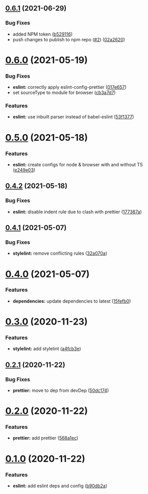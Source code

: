 ## [0.6.1](https://github.com/aesop/aesop-code-styles/compare/v0.6.0...v0.6.1) (2021-06-29)


### Bug Fixes

* added NPM token ([b529116](https://github.com/aesop/aesop-code-styles/commit/b5291165fc20a3fd7eb9c648dea0fb7049c398f3))
* push changes to publish to npm repo ([#2](https://github.com/aesop/aesop-code-styles/issues/2)) ([02a2620](https://github.com/aesop/aesop-code-styles/commit/02a26202c564a720cbb0169b45474903e5b365d7))

# [0.6.0](https://github.com/aesop/aesop-code-styles/compare/v0.5.0...v0.6.0) (2021-05-19)


### Bug Fixes

* **eslint:** correctly apply eslint-config-prettier ([017e657](https://github.com/aesop/aesop-code-styles/commit/017e6571fdc2bbe7d0ec721e203c548b41710cd5))
* set sourceType to module for browser ([cb3a7d7](https://github.com/aesop/aesop-code-styles/commit/cb3a7d7b85bbb238a3aa87eac389ec7f5aabcb21))


### Features

* **eslint:** use inbuilt parser instead of babel-eslint ([53f1377](https://github.com/aesop/aesop-code-styles/commit/53f1377d0eee994b650ed5606dc6774983e7142b))

# [0.5.0](https://github.com/aesop/aesop-code-styles/compare/v0.4.2...v0.5.0) (2021-05-18)


### Features

* **eslint:** create configs for node & browser with and without TS ([e249e03](https://github.com/aesop/aesop-code-styles/commit/e249e035c5ce0de2022506fad75abc16db59be32))

## [0.4.2](https://github.com/aesop/aesop-code-styles/compare/v0.4.1...v0.4.2) (2021-05-18)


### Bug Fixes

* **eslint:** disable indent rule due to clash with prettier ([177387a](https://github.com/aesop/aesop-code-styles/commit/177387abf21e2a54638a477868e0c2bb1adc97c8))

## [0.4.1](https://github.com/aesop/aesop-code-styles/compare/v0.4.0...v0.4.1) (2021-05-07)


### Bug Fixes

* **stylelint:** remove conflicting rules ([32a070a](https://github.com/aesop/aesop-code-styles/commit/32a070a1a8fbc42297dbaf1f2349614b9dd1db59))

# [0.4.0](https://github.com/aesop/aesop-code-styles/compare/v0.3.0...v0.4.0) (2021-05-07)


### Features

* **dependencies:** update dependencies to latest ([15fefb0](https://github.com/aesop/aesop-code-styles/commit/15fefb0e0c0741fa656da2239139e57fdab2836e))

# [0.3.0](https://github.com/aesop/aesop-code-styles/compare/v0.2.1...v0.3.0) (2020-11-23)


### Features

* **stylelint:** add stylelint ([a4fcb3e](https://github.com/aesop/aesop-code-styles/commit/a4fcb3e2f9d56559dfc72c8b0dadcc6827c7d907))

## [0.2.1](https://github.com/aesop/aesop-code-styles/compare/v0.2.0...v0.2.1) (2020-11-22)


### Bug Fixes

* **prettier:** move to dep from devDep ([50dc174](https://github.com/aesop/aesop-code-styles/commit/50dc17427f301241dc7112f4e71d0a1379b8066b))

# [0.2.0](https://github.com/aesop/aesop-code-styles/compare/v0.1.0...v0.2.0) (2020-11-22)


### Features

* **prettier:** add prettier ([568a1ec](https://github.com/aesop/aesop-code-styles/commit/568a1ec28411b60e2ee526ed3b0ba673f102e9c6))

# [0.1.0](https://github.com/aesop/aesop-code-styles/compare/v0.0.1...v0.1.0) (2020-11-22)


### Features

* **eslint:** add eslint deps and config ([b90db2a](https://github.com/aesop/aesop-code-styles/commit/b90db2ab6e7040e2766bc8a5179d088636af7d2b))
